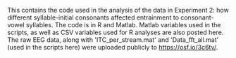 This contains the code used in the analysis of the data in Experiment 2: how different syllable-initial consonants affected entrainment to consonant-vowel syllables. 
The code is in R and Matlab. 
Matlab variables used in the scripts, as well as CSV variables used for R analyses are also posted here. 
The raw EEG data, along with 'ITC_per_stream.mat' and 'Data_fft_all.mat' (used in the scripts here) were uploaded publicly to https://osf.io/3c6tv/.
